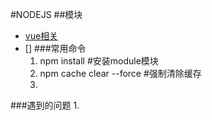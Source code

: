 #NODEJS
##模块
 * [vue相关](vue/index)
 * []
###常用命令
    1. npm install <module>                 #安装module模块
    2. npm cache clear --force              #强制清除缓存
    3.

###遇到的问题
    1.